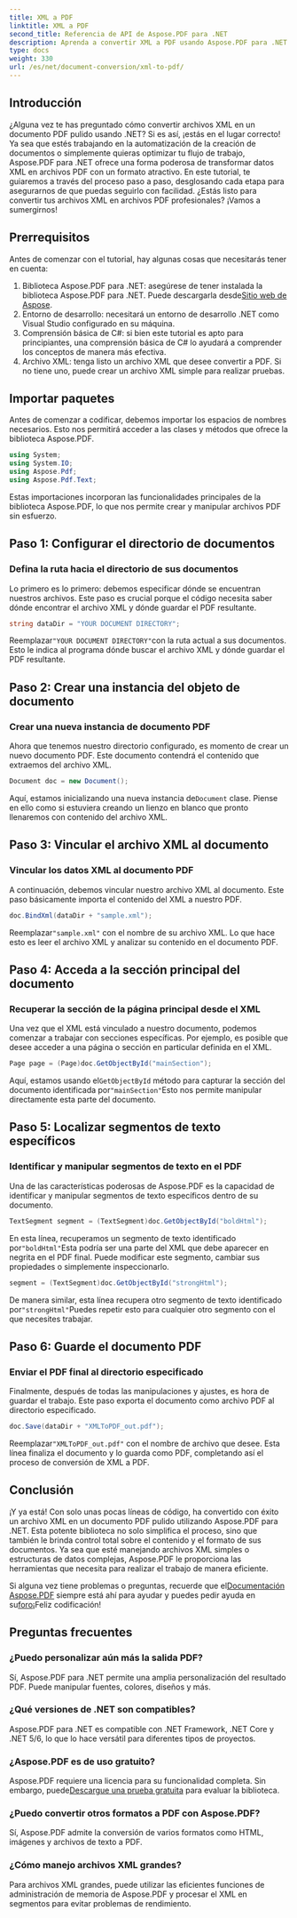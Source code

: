 ```yaml
---
title: XML a PDF
linktitle: XML a PDF
second_title: Referencia de API de Aspose.PDF para .NET
description: Aprenda a convertir XML a PDF usando Aspose.PDF para .NET en este completo tutorial paso a paso, con ejemplos de código y explicaciones detalladas.
type: docs
weight: 330
url: /es/net/document-conversion/xml-to-pdf/
---
```

## Introducción

¿Alguna vez te has preguntado cómo convertir archivos XML en un documento PDF pulido usando .NET? Si es así, ¡estás en el lugar correcto! Ya sea que estés trabajando en la automatización de la creación de documentos o simplemente quieras optimizar tu flujo de trabajo, Aspose.PDF para .NET ofrece una forma poderosa de transformar datos XML en archivos PDF con un formato atractivo. En este tutorial, te guiaremos a través del proceso paso a paso, desglosando cada etapa para asegurarnos de que puedas seguirlo con facilidad. ¿Estás listo para convertir tus archivos XML en archivos PDF profesionales? ¡Vamos a sumergirnos!

## Prerrequisitos

Antes de comenzar con el tutorial, hay algunas cosas que necesitarás tener en cuenta:

1.  Biblioteca Aspose.PDF para .NET: asegúrese de tener instalada la biblioteca Aspose.PDF para .NET. Puede descargarla desde[Sitio web de Aspose](https://releases.aspose.com/pdf/net/).
2. Entorno de desarrollo: necesitará un entorno de desarrollo .NET como Visual Studio configurado en su máquina.
3. Comprensión básica de C#: si bien este tutorial es apto para principiantes, una comprensión básica de C# lo ayudará a comprender los conceptos de manera más efectiva.
4. Archivo XML: tenga listo un archivo XML que desee convertir a PDF. Si no tiene uno, puede crear un archivo XML simple para realizar pruebas.

## Importar paquetes

Antes de comenzar a codificar, debemos importar los espacios de nombres necesarios. Esto nos permitirá acceder a las clases y métodos que ofrece la biblioteca Aspose.PDF.

```csharp
using System;
using System.IO;
using Aspose.Pdf;
using Aspose.Pdf.Text;
```

Estas importaciones incorporan las funcionalidades principales de la biblioteca Aspose.PDF, lo que nos permite crear y manipular archivos PDF sin esfuerzo.

## Paso 1: Configurar el directorio de documentos

### Defina la ruta hacia el directorio de sus documentos

Lo primero es lo primero: debemos especificar dónde se encuentran nuestros archivos. Este paso es crucial porque el código necesita saber dónde encontrar el archivo XML y dónde guardar el PDF resultante.

```csharp
string dataDir = "YOUR DOCUMENT DIRECTORY";
```

 Reemplazar`"YOUR DOCUMENT DIRECTORY"`con la ruta actual a sus documentos. Esto le indica al programa dónde buscar el archivo XML y dónde guardar el PDF resultante.

## Paso 2: Crear una instancia del objeto de documento

### Crear una nueva instancia de documento PDF

Ahora que tenemos nuestro directorio configurado, es momento de crear un nuevo documento PDF. Este documento contendrá el contenido que extraemos del archivo XML.

```csharp
Document doc = new Document();
```

 Aquí, estamos inicializando una nueva instancia de`Document` clase. Piense en ello como si estuviera creando un lienzo en blanco que pronto llenaremos con contenido del archivo XML.

## Paso 3: Vincular el archivo XML al documento

### Vincular los datos XML al documento PDF

A continuación, debemos vincular nuestro archivo XML al documento. Este paso básicamente importa el contenido del XML a nuestro PDF.

```csharp
doc.BindXml(dataDir + "sample.xml");
```

 Reemplazar`"sample.xml"` con el nombre de su archivo XML. Lo que hace esto es leer el archivo XML y analizar su contenido en el documento PDF.

## Paso 4: Acceda a la sección principal del documento

### Recuperar la sección de la página principal desde el XML

Una vez que el XML está vinculado a nuestro documento, podemos comenzar a trabajar con secciones específicas. Por ejemplo, es posible que desee acceder a una página o sección en particular definida en el XML.

```csharp
Page page = (Page)doc.GetObjectById("mainSection");
```

 Aquí, estamos usando el`GetObjectById` método para capturar la sección del documento identificada por`"mainSection"`Esto nos permite manipular directamente esta parte del documento.

## Paso 5: Localizar segmentos de texto específicos

### Identificar y manipular segmentos de texto en el PDF

Una de las características poderosas de Aspose.PDF es la capacidad de identificar y manipular segmentos de texto específicos dentro de su documento.

```csharp
TextSegment segment = (TextSegment)doc.GetObjectById("boldHtml");
```

 En esta línea, recuperamos un segmento de texto identificado por`"boldHtml"`Esta podría ser una parte del XML que debe aparecer en negrita en el PDF final. Puede modificar este segmento, cambiar sus propiedades o simplemente inspeccionarlo.

```csharp
segment = (TextSegment)doc.GetObjectById("strongHtml");
```

 De manera similar, esta línea recupera otro segmento de texto identificado por`"strongHtml"`Puedes repetir esto para cualquier otro segmento con el que necesites trabajar.

## Paso 6: Guarde el documento PDF

### Enviar el PDF final al directorio especificado

Finalmente, después de todas las manipulaciones y ajustes, es hora de guardar el trabajo. Este paso exporta el documento como archivo PDF al directorio especificado.

```csharp
doc.Save(dataDir + "XMLToPDF_out.pdf");
```

 Reemplazar`"XMLToPDF_out.pdf"` con el nombre de archivo que desee. Esta línea finaliza el documento y lo guarda como PDF, completando así el proceso de conversión de XML a PDF.

## Conclusión

¡Y ya está! Con solo unas pocas líneas de código, ha convertido con éxito un archivo XML en un documento PDF pulido utilizando Aspose.PDF para .NET. Esta potente biblioteca no solo simplifica el proceso, sino que también le brinda control total sobre el contenido y el formato de sus documentos. Ya sea que esté manejando archivos XML simples o estructuras de datos complejas, Aspose.PDF le proporciona las herramientas que necesita para realizar el trabajo de manera eficiente.

 Si alguna vez tiene problemas o preguntas, recuerde que el[Documentación Aspose.PDF](https://reference.aspose.com/pdf/net/) siempre está ahí para ayudar y puedes pedir ayuda en su[foro](https://forum.aspose.com/c/pdf/10)¡Feliz codificación!

## Preguntas frecuentes

### ¿Puedo personalizar aún más la salida PDF?
Sí, Aspose.PDF para .NET permite una amplia personalización del resultado PDF. Puede manipular fuentes, colores, diseños y más.

### ¿Qué versiones de .NET son compatibles?
Aspose.PDF para .NET es compatible con .NET Framework, .NET Core y .NET 5/6, lo que lo hace versátil para diferentes tipos de proyectos.

### ¿Aspose.PDF es de uso gratuito?
 Aspose.PDF requiere una licencia para su funcionalidad completa. Sin embargo, puede[Descargue una prueba gratuita](https://releases.aspose.com/) para evaluar la biblioteca.

### ¿Puedo convertir otros formatos a PDF con Aspose.PDF?
Sí, Aspose.PDF admite la conversión de varios formatos como HTML, imágenes y archivos de texto a PDF.

### ¿Cómo manejo archivos XML grandes?
Para archivos XML grandes, puede utilizar las eficientes funciones de administración de memoria de Aspose.PDF y procesar el XML en segmentos para evitar problemas de rendimiento.